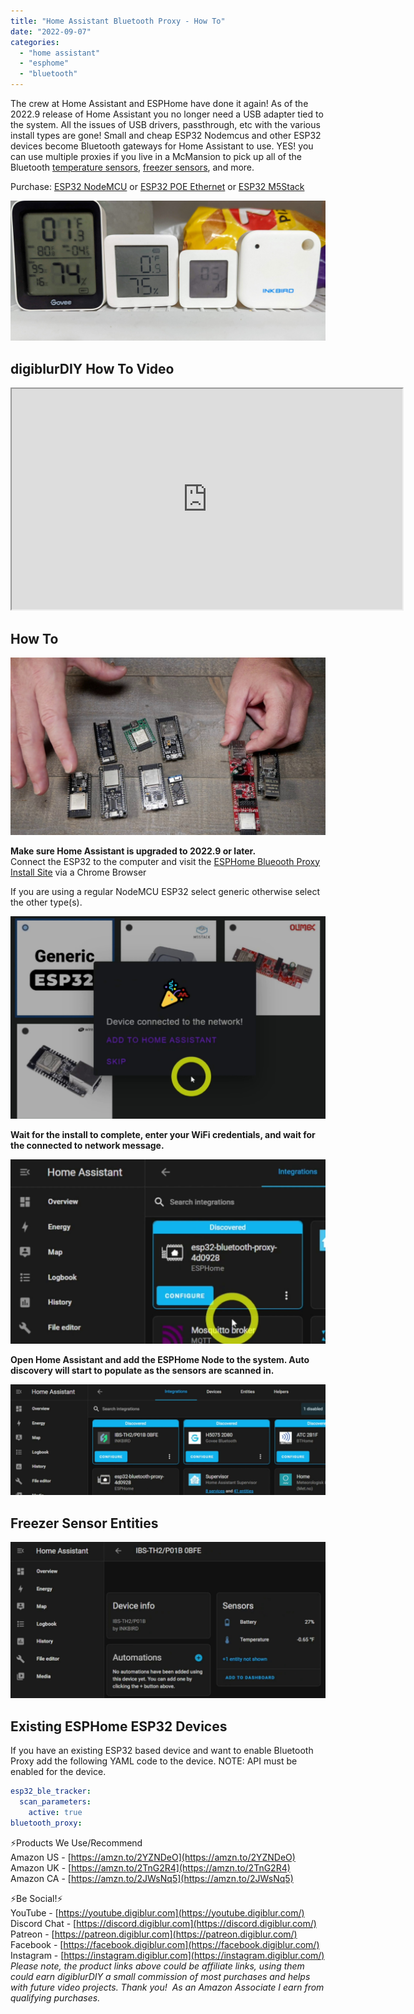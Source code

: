```yaml
---
title: "Home Assistant Bluetooth Proxy - How To"
date: "2022-09-07"
categories: 
  - "home assistant"
  - "esphome"
  - "bluetooth"
---
```


The crew at Home Assistant and ESPHome have done it again!  As of the 2022.9 release of Home Assistant you no longer need a USB adapter tied to the system.  All the issues of USB drivers, passthrough, etc with the various install types are gone!  Small and cheap ESP32 Nodemcus and other ESP32 devices become Bluetooth gateways for Home Assistant to use.  YES! you can use multiple proxies if you live in a McMansion to pick up all of the Bluetooth [temperature sensors](https://s.click.aliexpress.com/e/_AUojlM), [freezer sensors](https://amzn.to/3RqMWlI), and more.  

Purchase: [ESP32 NodeMCU](https://geni.us/esp32proxy) or [ESP32 POE Ethernet](https://www.mouser.com/ProductDetail/Olimex-Ltd/ESP32-POE-ISO?qs=unwgFEO1A6vVfCRbLeeCIw%3D%3D) or [ESP32 M5Stack](https://shop.m5stack.com/products/atom-lite-esp32-development-kit)

![alt text](images/ble_in_freezer.jpg "Bluetooth in Freezer")

## digiblurDIY How To Video
<iframe allowfullscreen height="353" src="https://www.youtube.com/embed/1VXktM03pVs" width="625" youtube-src-=""></iframe> 

## How To

![alt text](images/ble_nodemcu.jpg "Freezer Sensor")

**Make sure Home Assistant is upgraded to 2022.9 or later.**   
Connect the ESP32 to the computer and visit the [ESPHome Blueooth Proxy Install Site](https://esphome.github.io/bluetooth-proxies/) via a Chrome Browser

<!--truncate-->

If you are using a regular NodeMCU ESP32 select generic otherwise select the other type(s).

![alt text](images/ble_connected.jpg "BLE Connected")

**Wait for the install to complete, enter your WiFi credentials, and wait for the connected to network message.**

![alt text](images/ble_proxy1.jpg "Proxy Installed")

**Open Home Assistant and add the ESPHome Node to the system.  Auto discovery will start to populate as the sensors are scanned in.**

![alt text](images/ble_sensors.jpg "Bluetooth Sensors")

## Freezer Sensor Entities

![alt text](images/ble_freezer.jpg "Freezer Sensor")

## Existing ESPHome ESP32 Devices

If you have an existing ESP32 based device and want to enable Bluetooth Proxy add the following YAML code to the device.  NOTE: API must be enabled for the device.

```yaml
esp32_ble_tracker:
  scan_parameters:
    active: true
bluetooth_proxy:
```

⚡Products We Use/Recommend  
Amazon US - [https://amzn.to/2YZNDeO](https://amzn.to/2YZNDeO)  
Amazon UK - [https://amzn.to/2TnG2R4](https://amzn.to/2TnG2R4)  
Amazon CA - [https://amzn.to/2JWsNq5](https://amzn.to/2JWsNq5)  

⚡Be Social!⚡  
YouTube - [https://youtube.digiblur.com](https://youtube.digiblur.com/)  
Discord Chat - [https://discord.digiblur.com](https://discord.digiblur.com/)  
Patreon - [https://patreon.digiblur.com](https://patreon.digiblur.com/)  
Facebook - [https://facebook.digiblur.com](https://facebook.digiblur.com/)  
Instagram - [https://instagram.digiblur.com](https://instagram.digiblur.com/)  
_Please note, the product links above could be affiliate links, using them could earn digiblurDIY a small commission of most purchases and helps with future video projects. Thank you!  As an Amazon Associate I earn from qualifying purchases._
